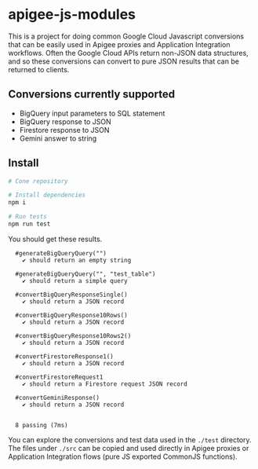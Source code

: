 # apigee-js-modules
This is a project for doing common Google Cloud Javascript conversions that can be easily used in Apigee proxies and Application Integration workflows. Often the Google Cloud APIs return non-JSON data structures, and so these conversions can convert to pure JSON results that can be returned to clients.

## Conversions currently supported
- BigQuery input parameters to SQL statement
- BigQuery response to JSON
- Firestore response to JSON
- Gemini answer to string

## Install

```bash
# Cone repository

# Install dependencies
npm i

# Run tests
npm run test
```

You should get these results.

```
  #generateBigQueryQuery("")
    ✔ should return an empty string

  #generateBigQueryQuery("", "test_table")
    ✔ should return a simple query

  #convertBigQueryResponseSingle()
    ✔ should return a JSON record

  #convertBigQueryResponse10Rows()
    ✔ should return a JSON record

  #convertBigQueryResponse10Rows2()
    ✔ should return a JSON record

  #convertFirestoreResponse1()
    ✔ should return a JSON record

  #convertFirestoreRequest1
    ✔ should return a Firestore request JSON record

  #convertGeminiResponse()
    ✔ should return a JSON record


  8 passing (7ms)
```

You can explore the conversions and test data used in the `./test` directory. The files under `./src` can be copied and used directly in Apigee proxies or Application Integration flows (pure JS exported CommonJS functions).
